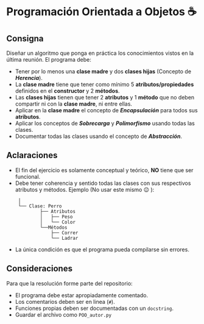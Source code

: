 # Programación Orientada a Objetos :coffee:

## Consigna

Diseñar un algoritmo que ponga en práctica los conocimientos vistos en la última reunión. El programa debe:

- Tener por lo menos una **clase madre** y dos **clases hijas** (Concepto de ***Herencia***).
- La **clase madre** tiene que tener como mínimo 5 **atributos/propiedades** definidos en el **constructor** y 2 **métodos**.
- Las **clases hijas** tienen que tener 2 **atributos** y 1 **método** que no deben compartir ni con la **clase madre**, ni entre ellas.
- Aplicar en la **clase madre** el concepto de ***Encapsulación*** para todos sus **atributos**.
- Aplicar los conceptos de ***Sobrecarga*** y ***Polimorfismo*** usando todas las clases.
- Documentar todas las clases usando el concepto de ***Abstracción***.



## Aclaraciones

 - El fin del ejercicio es solamente conceptual y teórico, **NO** tiene que ser funcional.
 - Debe tener coherencia y sentido todas las clases con sus respectivos atributos y métodos. Ejemplo (No usar este mismo :wink: ):
   ``` text
    │
    └── Clase: Perro
            ├── Atributos
            │   ├── Peso
            │   └── Color
            └──Métodos
                ├── Correr
                └── Ladrar

    ```
 - La única condición es que el programa pueda compilarse sin errores.

## Consideraciones

Para que la resolución forme parte del repositorio:   

- El programa debe estar apropiadamente comentado.
- Los comentarios deben ser en linea (`#`).
- Funciones propias deben ser documentadas con un `docstring`.
- Guardar el archivo como `POO_autor.py`
